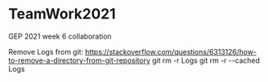 # TeamWork2021
GEP 2021 week 6 collaboration


Remove Logs from git:
https://stackoverflow.com/questions/6313126/how-to-remove-a-directory-from-git-repository
git rm -r Logs
git rm -r --cached Logs
